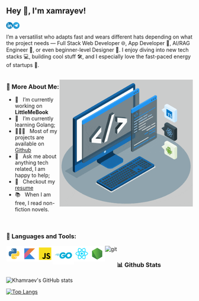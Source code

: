 

## Hey 👋, I'm xamrayev!

<a href='https://www.linkedin.com/in/khamraevbek/'><img align='left' alt="linkedin" src="./assets/linkedin.svg
" height='18px'/></a>
<a href='https://t.me/seniorgopher/'><img align='left' alt="twitter" src="./assets/telegram.png" height='18px'/></a>

<br/>

I’m a versatilist who adapts fast and wears different hats depending on what the project needs — Full Stack Web Developer 🌐, App Developer 📱, AI/RAG Engineer 🤖, or even beginner-level Designer 🎨. I enjoy diving into new tech stacks 💻, building cool stuff 🛠️, and I especially love the fast-paced energy of startups 🚀.
<br/>
<br/>

<img align="right" alt="GIF" src="./assets/techstack.gif" width="360px"/>
  
### 🧐 More About Me:

- 🔭 &nbsp; I’m currently working on **LittleMeBook**
- 🌱 &nbsp; I’m currently learning Golang; 
- 👨🏻‍💻 &nbsp; Most of my projects are available on [Github](https://github.com/xamrayev?tab=repositories)
- 💬 &nbsp; Ask me about anything tech related, I am happy to help;
- 📝 &nbsp; Checkout my [resume](https://xamrayev.netlify.app/)
- 📚 &nbsp; When I am free, I read non-fiction novels.

<br>

### 🔨 Languages and Tools:

<a href="https://www.python.org" target="_blank"><img align="left" alt="Python" height ="42px" src="./languages/python.svg"></a>

<a href="https://kotlinlang.org" target="_blank"><img align="left" alt="Kotlin" height ="42px" src="./languages/kotlin.svg"></a>

<a href="https://developer.mozilla.org/en-US/docs/Web/JavaScript" target="_blank"> <img align="left" alt="JavaScript" height ="42px"  src="./languages/javascript.svg"> </a>

<a href="https://go.dev/" target="_blank"><img align="left" alt="Golag" height ="50px" src="./languages/Go-Logo_Blue.svg"></a>

<a href="https://reactjs.org/" target="_blank"> <img align="left" alt="React" height ="42px" src="./languages/react.svg"></a>

<a href="https://nodejs.org" target="_blank"><img align="left" alt="Node.js" height ="42px" src="./languages/node.svg"></a>


<a href="https://git-scm.com/" target="_blank"> <img src="https://raw.githubusercontent.com/rahul-jha98/github_readme_icons/main/language_and_tools/square/git-scm/git-scm.svg" align="left" alt="git" height='42px'/> </a>


<br>


### 📊 Github Stats


![Khamraev's GitHub stats](https://github-readme-stats.vercel.app/api?username=xamrayev&show_icons=true) 



[![Top Langs](https://github-readme-stats.vercel.app/api/top-langs/?username=xamrayev&layout=compact)](https://github.com/anuraghazra/github-readme-stats) 



